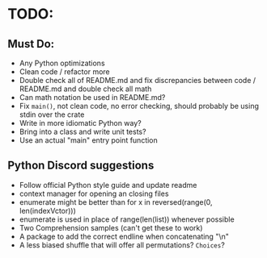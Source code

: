 # TODO:

## Must Do:

- Any Python optimizations
- Clean code / refactor more
- Double check all of README.md and fix discrepancies between code / README.md
  and double check all math
- Can math notation be used in README.md?
- Fix `main()`, not clean code, no error checking, should probably be using
  stdin over the crate
- Write in more idiomatic Python way?
- Bring into a class and write unit tests?
- Use an actual "main" entry point function

## Python Discord suggestions
- Follow official Python style guide and update readme
- context manager for opening an closing files
- enumerate might be better than for x in reversed(range(0, len(indexVctor)))
- enumerate is used in place of range(len(list)) whenever possible
- Two Comprehension samples (can't get these to work)
- A package to add the correct endline when concatenating "\n"
- A less biased shuffle that will offer all permutations? `Choices`?
